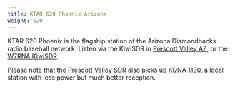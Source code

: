```yaml
---
title: KTAR 620 Phoenix Arizona
weight: 620
---
```

KTAR 620 Phoenix is the flagship station of the Arizona Diamondbacks
radio baseball network. Listen via the KiwiSDR in
[Prescott Valley AZ], or the [W7RNA KiwiSDR].

Please note that the Prescott Valley SDR also picks up KQNA 1130,
a local station with less power but much better reception.

[Prescott Valley AZ]:http://24.117.138.93:8073/?f=620.00amz10
[W7RNA KiwiSDR]:http://72.216.144.46:8072/?f=620.00qamz6
